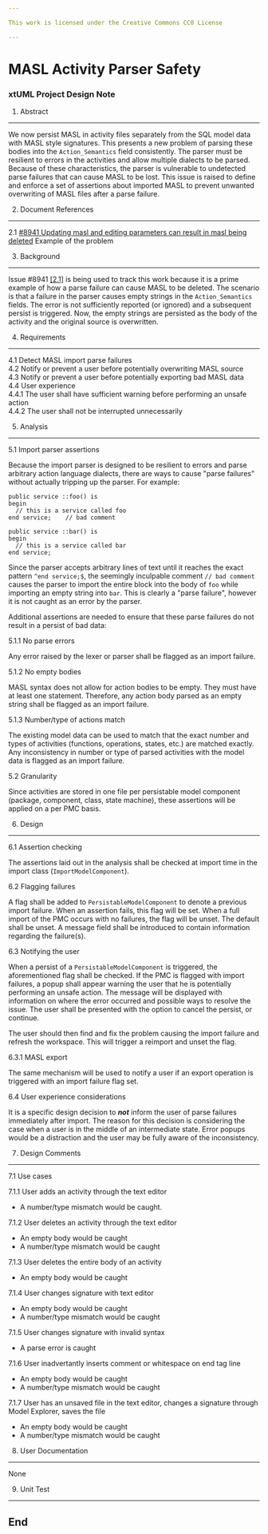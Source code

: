 ```yaml
---

This work is licensed under the Creative Commons CC0 License

---
```


# MASL Activity Parser Safety
### xtUML Project Design Note

1. Abstract
-----------
We now persist MASL in activity files separately from the SQL model data with
MASL style signatures. This presents a new problem of parsing these bodies into
the `Action_Semantics` field consistently. The parser must be resilient to
errors in the activities and allow multiple dialects to be parsed. Because of
these characteristics, the parser is vulnerable to undetected parse failures
that can cause MASL to be lost. This issue is raised to define and enforce a set
of assertions about imported MASL to prevent unwanted overwriting of MASL files
after a parse failure.

2. Document References
----------------------
<a id="2.1"></a>2.1 [#8941 Updating masl and editing parameters can result in
masl being deleted](https://support.onefact.net/issues/8941) Example of the
problem  

3. Background
-------------
Issue #8941 [[2.1]](#2.1) is being used to track this work because it is a prime
example of how a parse failure can cause MASL to be deleted. The scenario is
that a failure in the parser causes empty strings in the `Action_Semantics`
fields. The error is not sufficiently reported (or ignored) and a subsequent
persist is triggered.  Now, the empty strings are persisted as the body of the
activity and the original source is overwritten.

4. Requirements
---------------
4.1 Detect MASL import parse failures  
4.2 Notify or prevent a user before potentially overwriting MASL source  
4.3 Notify or prevent a user before potentially exporting bad MASL data  
4.4 User experience  
4.4.1 The user shall have sufficient warning before performing an unsafe action  
4.4.2 The user shall not be interrupted unnecessarily  

5. Analysis
-----------

5.1 Import parser assertions

Because the import parser is designed to be resilient to errors and parse
arbitrary action language dialects, there are ways to cause "parse failures"
without actually tripping up the parser. For example:
```
public service ::foo() is
begin
  // this is a service called foo
end service;    // bad comment

public service ::bar() is
begin
  // this is a service called bar
end service;
```
Since the parser accepts arbitrary lines of text until it reaches the exact
pattern `^end service;$`, the seemingly inculpable comment `// bad comment`
causes the parser to import the entire block into the body of `foo` while
importing an empty string into `bar`. This is clearly a "parse failure", however
it is not caught as an error by the parser.

Additional assertions are needed to ensure that these parse failures do not
result in a persist of bad data:

5.1.1 No parse errors

Any error raised by the lexer or parser shall be flagged as an import failure.

5.1.2 No empty bodies

MASL syntax does not allow for action bodies to be empty. They must have at
least one statement. Therefore, any action body parsed as an empty string shall
be flagged as an import failure.

5.1.3 Number/type of actions match

The existing model data can be used to match that the exact number and types of
activities (functions, operations, states, etc.) are matched exactly. Any
inconsistency in number or type of parsed activities with the model data is
flagged as an import failure.

5.2 Granularity

Since activities are stored in one file per persistable model component
(package, component, class, state machine), these assertions will be applied on
a per PMC basis.

6. Design
---------

6.1 Assertion checking

The assertions laid out in the analysis shall be checked at import time in the
import class (`ImportModelComponent`).

6.2 Flagging failures

A flag shall be added to `PersistableModelComponent` to denote a previous import
failure. When an assertion fails, this flag will be set. When a full import of
the PMC occurs with no failures, the flag will be unset. The default shall be
unset. A message field shall be introduced to contain information regarding the
failure(s).

6.3 Notifying the user

When a persist of a `PersistableModelComponent` is triggered, the aforementioned
flag shall be checked. If the PMC is flagged with import failures, a popup shall
appear warning the user that he is potentially performing an unsafe action. The
message will be displayed with information on where the error occurred and
possible ways to resolve the issue. The user shall be presented with the option
to cancel the persist, or continue.

The user should then find and fix the problem causing the import failure and
refresh the workspace. This will trigger a reimport and unset the flag.

6.3.1 MASL export

The same mechanism will be used to notify a user if an export operation is
triggered with an import failure flag set.

6.4 User experience considerations

It is a specific design decision to **_not_** inform the user of parse failures
immediately after import. The reason for this decision is considering the case
when a user is in the middle of an intermediate state. Error popups would be a
distraction and the user may be fully aware of the inconsistency.

7. Design Comments
------------------

7.1 Use cases

7.1.1 User adds an activity through the text editor
* A number/type mismatch would be caught.

7.1.2 User deletes an activity through the text editor
* An empty body would be caught
* A number/type mismatch would be caught

7.1.3 User deletes the entire body of an activity
* An empty body would be caught

7.1.4 User changes signature with text editor
* An empty body would be caught
* A number/type mismatch would be caught

7.1.5 User changes signature with invalid syntax
* A parse error is caught

7.1.6 User inadvertantly inserts comment or whitespace on end tag line
* An empty body would be caught
* A number/type mismatch would be caught

7.1.7 User has an unsaved file in the text editor, changes a signature through
Model Explorer, saves the file
* An empty body would be caught
* A number/type mismatch would be caught

8. User Documentation
---------------------
None

9. Unit Test
------------

End
---

